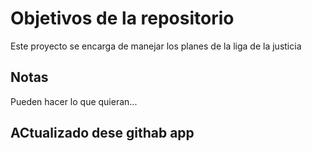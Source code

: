 # Objetivos de la repositorio

Este proyecto se encarga de manejar los planes de la liga de la justicia


## Notas
Pueden hacer lo que quieran...

## ACtualizado dese githab app

